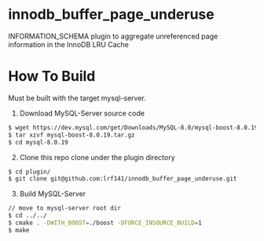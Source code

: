 # innodb_buffer_page_underuse

INFORMATION_SCHEMA plugin to aggregate unreferenced page information in the InnoDB LRU Cache

# How To Build
Must be built with the target mysql-server.

1. Download MySQL-Server source code
```bash
$ wget https://dev.mysql.com/get/Downloads/MySQL-8.0/mysql-boost-8.0.19.tar.gz
$ tar xzvf mysql-boost-8.0.19.tar.gz
$ cd mysql-8.0.19
```
2. Clone this repo clone under the plugin directory
```bash
$ cd plugin/
$ git clone git@github.com:lrf141/innodb_buffer_page_underuse.git
```
3. Build MySQL-Server
```bash
// move to mysql-server root dir
$ cd ../../
$ cmake . -DWITH_BOOST=./boost -DFORCE_INSOURCE_BUILD=1
$ make
```
